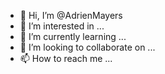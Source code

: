 - 👋 Hi, I’m @AdrienMayers
- 👀 I’m interested in ...
- 🌱 I’m currently learning ...
- 💞️ I’m looking to collaborate on ...
- 📫 How to reach me ...

<!---
AdrienMayers/AdrienMayers is a ✨ special ✨ repository because its `README.md` (this file) appears on your GitHub profile.
You can click the Preview link to take a look at your changes.
--->
